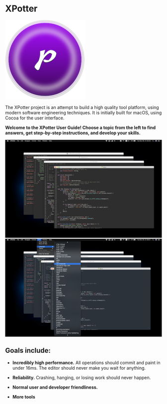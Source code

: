 # XPotter

![XPotter Logo](images/logo.png)

The XPotter project is an attempt to build a high quality tool platform, using modern software engineering techniques. It is initially built for macOS, using Cocoa for the user interface.

**Welcome to the XPotter User Guide! Choose a topic from the left to find answers, get step-by-step instructions, and develop your skills.**

![XPotter screen 1](images/history/1.0.0/01.png) ![XPotter screen 2](images/history/1.0.0/02.png)

## Goals include:

- **Incredibly high performance.** All operations should commit and paint in under 16ms. The editor should never make you wait for anything.

- **Reliability.** Crashing, hanging, or losing work should never happen.

- **Normal user and developer friendliness.**

- **More tools**
